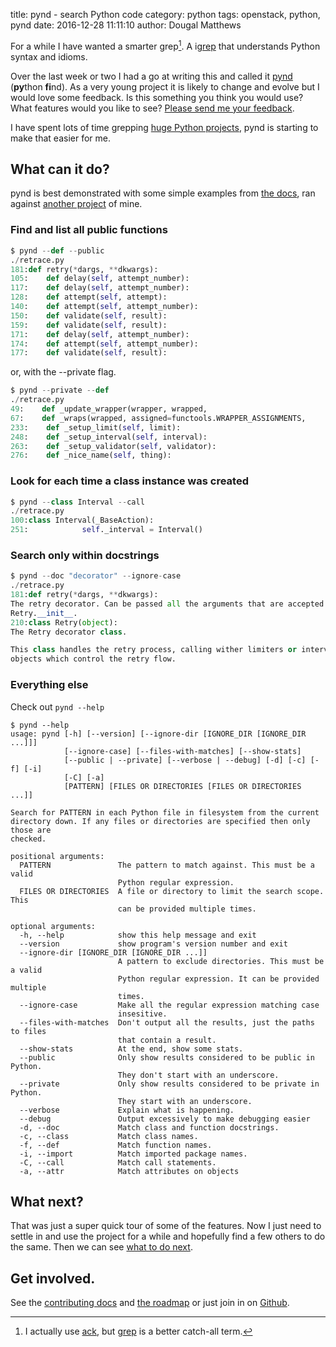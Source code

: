 title: pynd - search Python code
category: python
tags: openstack, python, pynd
date: 2016-12-28 11:11:10
author: Dougal Matthews

For a while I have wanted a smarter grep[^1]. A
i[grep](http://manpage.io/p/grep/) that understands Python syntax and idioms. 

Over the last week or two I had a go at writing this and called it [pynd]
(**py**thon **fi**nd). As a very young project it is likely to change and
evolve but I would love some feedback. Is this something you think you would
use? What features would you like to see? [Please send me your feedback][ghi].

I have spent lots of time grepping [huge Python projects], pynd is starting to 
make that easier for me.

## What can it do?

pynd is best demonstrated with some simple examples from [the docs][pynd], ran
against [another project][retrace] of mine.

### Find and list all public functions

```python
$ pynd --def --public
./retrace.py
181:def retry(*dargs, **dkwargs):
105:    def delay(self, attempt_number):
117:    def delay(self, attempt_number):
128:    def attempt(self, attempt):
140:    def attempt(self, attempt_number):
150:    def validate(self, result):
159:    def validate(self, result):
171:    def delay(self, attempt_number):
174:    def attempt(self, attempt_number):
177:    def validate(self, result):
```

or, with the --private flag.

```python
$ pynd --private --def
./retrace.py
49:    def _update_wrapper(wrapper, wrapped,
67:    def _wraps(wrapped, assigned=functools.WRAPPER_ASSIGNMENTS,
233:    def _setup_limit(self, limit):
248:    def _setup_interval(self, interval):
263:    def _setup_validator(self, validator):
276:    def _nice_name(self, thing):
```

### Look for each time a class instance was created

```python
$ pynd --class Interval --call
./retrace.py
100:class Interval(_BaseAction):
251:            self._interval = Interval()
```

### Search only within docstrings

```python
$ pynd --doc "decorator" --ignore-case
./retrace.py
181:def retry(*dargs, **dkwargs):
The retry decorator. Can be passed all the arguments that are accepted by
Retry.__init__.
210:class Retry(object):
The Retry decorator class.

This class handles the retry process, calling wither limiters or interval
objects which control the retry flow.
```

### Everything else

Check out `pynd --help`

```text
$ pynd --help
usage: pynd [-h] [--version] [--ignore-dir [IGNORE_DIR [IGNORE_DIR ...]]]
            [--ignore-case] [--files-with-matches] [--show-stats]
            [--public | --private] [--verbose | --debug] [-d] [-c] [-f] [-i]
            [-C] [-a]
            [PATTERN] [FILES OR DIRECTORIES [FILES OR DIRECTORIES ...]]

Search for PATTERN in each Python file in filesystem from the current
directory down. If any files or directories are specified then only those are
checked.

positional arguments:
  PATTERN               The pattern to match against. This must be a valid
                        Python regular expression.
  FILES OR DIRECTORIES  A file or directory to limit the search scope. This
                        can be provided multiple times.

optional arguments:
  -h, --help            show this help message and exit
  --version             show program's version number and exit
  --ignore-dir [IGNORE_DIR [IGNORE_DIR ...]]
                        A pattern to exclude directories. This must be a valid
                        Python regular expression. It can be provided multiple
                        times.
  --ignore-case         Make all the regular expression matching case
                        insesitive.
  --files-with-matches  Don't output all the results, just the paths to files
                        that contain a result.
  --show-stats          At the end, show some stats.
  --public              Only show results considered to be public in Python.
                        They don't start with an underscore.
  --private             Only show results considered to be private in Python.
                        They start with an underscore.
  --verbose             Explain what is happening.
  --debug               Output excessively to make debugging easier
  -d, --doc             Match class and function docstrings.
  -c, --class           Match class names.
  -f, --def             Match function names.
  -i, --import          Match imported package names.
  -C, --call            Match call statements.
  -a, --attr            Match attributes on objects
```

## What next?

That was just a super quick tour of some of the features. Now I just need
to settle in and use the project for a while and hopefully find a few others 
to do the same. Then we can see [what to do next][ghi].

## Get involved.

See the [contributing docs][contrib] and [the roadmap][roadmap] or just join 
in on [Github][ghi].

[^1]: I actually use [ack](http://beyondgrep.com/), but
      [grep](http://manpage.io/p/grep/) is a better catch-all term.

[retrace]: http://d0ugal.github.io/retrace/
[pynd]: https://d0ugal.github.io/pynd/
[contrib]: https://d0ugal.github.io/pynd/contributing/
[roadmap]: https://d0ugal.github.io/pynd/roadmap/
[ghi]: https://github.com/d0ugal/pynd/issues/new
[huge Python projects]: http://git.openstack.org/cgit
